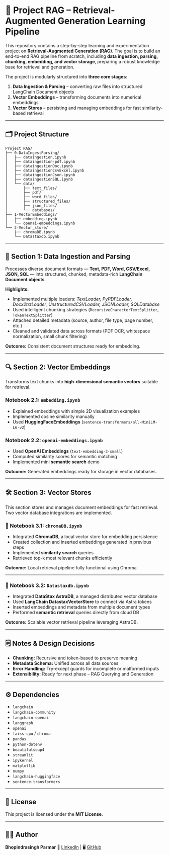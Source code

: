 # 🚀 Project RAG – Retrieval-Augmented Generation Learning Pipeline

This repository contains a step-by-step learning and experimentation project on **Retrieval-Augmented Generation (RAG)**.
The goal is to build an end-to-end RAG pipeline from scratch, including **data ingestion, parsing, chunking, embedding, and vector storage**, preparing a robust knowledge base for retrieval and generation.

The project is modularly structured into **three core stages**:

1. **Data Ingestion & Parsing** – converting raw files into structured LangChain Document objects
2. **Vector Embeddings** – transforming documents into numerical embeddings
3. **Vector Stores** – persisting and managing embeddings for fast similarity-based retrieval

---

## 🗂️ Project Structure

```
Project RAG/
├── 0-DataIngestParsing/
│   ├── dataingestion.ipynb
│   ├── dataingestion-pdf.ipynb
│   ├── dataingestionDoc.ipynb
│   ├── dataingestionCsvExcel.ipynb
│   ├── dataingestionJson.ipynb
│   ├── dataingestionSQL.ipynb
│   └── data/
│       ├── text_files/
│       ├── pdf/
│       ├── word_files/
│       ├── structured_files/
│       ├── json_files/
│       └── databases/
├── 1-VectorEmbeddings/
│   ├── embedding.ipynb
│   └── openai-embeddings.ipynb
└── 2-Vector_store/
    ├── chromaDB.ipynb
    └── Datastaxdb.ipynb
```

---

## 🧩 Section 1: Data Ingestion and Parsing

Processes diverse document formats — **Text, PDF, Word, CSV/Excel, JSON, SQL** — into structured, chunked, metadata-rich **LangChain Document objects**.

**Highlights:**

* Implemented multiple loaders: *TextLoader, PyPDFLoader, Docx2txtLoader, UnstructuredCSVLoader, JSONLoader, SQLDatabase*
* Used intelligent chunking strategies (`RecursiveCharacterTextSplitter`, `TokenTextSplitter`)
* Attached detailed metadata (source, author, file type, page number, etc.)
* Cleaned and validated data across formats (PDF OCR, whitespace normalization, small chunk filtering)

**Outcome:** Consistent document structures ready for embedding.

---

## 🔍 Section 2: Vector Embeddings

Transforms text chunks into **high-dimensional semantic vectors** suitable for retrieval.

### Notebook 2.1: `embedding.ipynb`

* Explained embeddings with simple 2D visualization examples
* Implemented cosine similarity manually
* Used **HuggingFaceEmbeddings** (`sentence-transformers/all-MiniLM-L6-v2`)

### Notebook 2.2: `openai-embeddings.ipynb`

* Used **OpenAI Embeddings** (`text-embedding-3-small`)
* Computed similarity scores for semantic matching
* Implemented mini **semantic search** demo

**Outcome:** Generated embeddings ready for storage in vector databases.

---

## 🛠️ Section 3: Vector Stores

This section stores and manages document embeddings for fast retrieval. Two vector database integrations are implemented.

### 🔹 Notebook 3.1: `chromaDB.ipynb`

* Integrated **ChromaDB**, a local vector store for embedding persistence
* Created collection and inserted embeddings generated in previous steps
* Implemented **similarity search** queries
* Retrieved top-k most relevant chunks efficiently

**Outcome:** Local retrieval pipeline fully functional using Chroma.

---

### 🔹 Notebook 3.2: `Datastaxdb.ipynb`

* Integrated **DataStax AstraDB**, a managed distributed vector database
* Used **LangChain DatastaxVectorStore** to connect via Astra tokens
* Inserted embeddings and metadata from multiple document types
* Performed **semantic retrieval** queries directly from cloud DB

**Outcome:** Scalable vector retrieval pipeline leveraging AstraDB.

---

## 🗒️ Notes & Design Decisions

* **Chunking:** Recursive and token-based to preserve meaning
* **Metadata Schema:** Unified across all data sources
* **Error Handling:** Try-except guards for incomplete or malformed inputs
* **Extensibility:** Ready for next phase – RAG Querying and Generation

---

## ⚙️ Dependencies

* `langchain`
* `langchain-community`
* `langchain-openai`
* `langgraph`
* `openai`
* `faiss-cpu` / `chroma`
* `pandas`
* `python-dotenv`
* `beautifulsoup4`
* `streamlit`
* `ipykernel`
* `matplotlib`
* `numpy`
* `langchain-huggingface`
* `sentence-transformers`

---

## 📜 License

This project is licensed under the **MIT License**.

---

## 👨‍💻 Author

**Bhopindrasingh Parmar**
🔗 [LinkedIn](https://www.linkedin.com/in/bhupenparmar/) | 🖥️ [GitHub](https://github.com/bhupencoD3)
